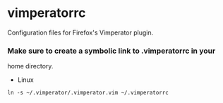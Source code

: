 # vimperatorrc
Configuration files for Firefox's Vimperator plugin.

### Make sure to create a symbolic link to .vimperatorrc in your
home directory.

- Linux

```
ln -s ~/.vimperator/.vimperator.vim ~/.vimperatorrc
```


